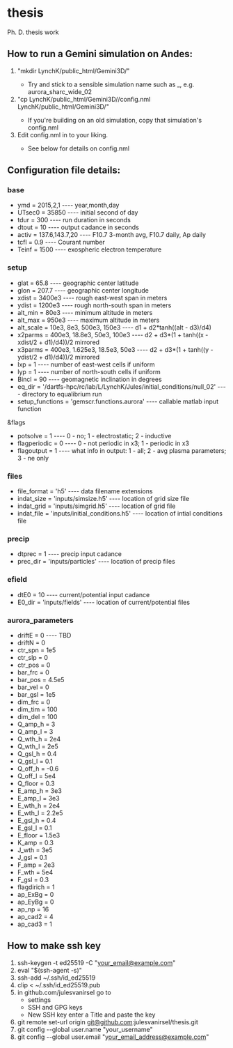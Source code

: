 # thesis
Ph. D. thesis work

## How to run a Gemini simulation on Andes:
1)  "mkdir LynchK/public_html/Gemini3D/<SIMULATION NAME>"
    -   Try and stick to a sensible simulation name such as <function>_<type>_<descriptor>_<version>, e.g. aurora_sharc_wide_02
2)  "cp LynchK/public_html/Gemini3D/<PREVIOUS SIMULATION NAME>/config.nml LynchK/public_html/Gemini3D/<SIMULATION NAME>"
    -   If you're building on an old simulation, copy that simulation's config.nml
3)  Edit config.nml in <SIMULATION NAME> to your liking.
    -   See below for details on config.nml


## Configuration file details:

### base
- ymd = 2015,2,1 ---- year,month,day
- UTsec0 = 35850 ---- initial second of day
- tdur = 300 ---- run duration in seconds
- dtout = 10 ---- output cadance in seconds
- activ = 137.6,143.7,20 ---- F10.7 3-month avg, F10.7 daily, Ap daily
- tcfl = 0.9 ---- Courant number
- Teinf = 1500 ---- exospheric electron temperature

### setup
- glat = 65.8 ---- geographic center latitude
- glon = 207.7 ---- geographic center longitude
- xdist = 3400e3 ---- rough east-west span in meters
- ydist = 1200e3 ---- rough north-south span in meters
- alt_min = 80e3 ---- minimum altitude in meters
- alt_max = 950e3 ---- maximum altitude in meters
- alt_scale = 10e3, 8e3, 500e3, 150e3 ---- d1 + d2*tanh((alt - d3)/d4)
- x2parms = 400e3, 18.8e3, 50e3, 100e3 ---- d2 + d3*(1 + tanh((x - xdist/2 + d1)/d4))/2 mirrored
- x3parms = 400e3, 1.625e3, 18.5e3, 50e3 ---- d2 + d3*(1 + tanh((y - ydist/2 + d1)/d4))/2 mirrored
- lxp = 1 ---- number of east-west cells if uniform
- lyp = 1 ---- number of north-south cells if uniform
- Bincl = 90 ---- geomagnetic inclination in degrees
- eq_dir = '/dartfs-hpc/rc/lab/L/LynchK/Jules/initial_conditions/null_02' ---- directory to equalibrium run
- setup_functions = 'gemscr.functions.aurora' ---- callable matlab input function

&flags
- potsolve = 1 ---- 0 - no; 1 - electrostatic; 2 - inductive
- flagperiodic = 0 ---- 0 - not periodic in x3; 1 - periodic in x3
- flagoutput = 1 ---- what info in output:  1 - all; 2 - avg plasma parameters; 3 - ne only

### files
- file_format = 'h5' ---- data filename extensions
- indat_size = 'inputs/simsize.h5' ---- location of grid size file
- indat_grid = 'inputs/simgrid.h5' ---- location of grid file
- indat_file = 'inputs/initial_conditions.h5' ---- location of intial conditions file

### precip
- dtprec = 1 ---- precip input cadance
- prec_dir = 'inputs/particles' ---- location of precip files

### efield
- dtE0 = 10 ---- current/potential input cadance
- E0_dir = 'inputs/fields' ---- location of current/potential files

### aurora_parameters
- driftE = 0 ---- TBD
- driftN = 0
- ctr_spn = 1e5
- ctr_slp = 0
- ctr_pos = 0
- bar_frc = 0
- bar_pos = 4.5e5
- bar_vel = 0
- bar_gsl = 1e5
- dim_frc = 0
- dim_tim = 100
- dim_del = 100
- Q_amp_h = 3
- Q_amp_l = 3
- Q_wth_h = 2e4
- Q_wth_l = 2e5
- Q_gsl_h = 0.4
- Q_gsl_l = 0.1
- Q_off_h = -0.6
- Q_off_l = 5e4
- Q_floor = 0.3
- E_amp_h = 3e3
- E_amp_l = 3e3
- E_wth_h = 2e4
- E_wth_l = 2.2e5
- E_gsl_h = 0.4
- E_gsl_l = 0.1
- E_floor = 1.5e3
- K_amp = 0.3
- J_wth = 3e5
- J_gsl = 0.1
- F_amp = 2e3
- F_wth = 5e4
- F_gsl = 0.3
- flagdirich = 1
- ap_ExBg = 0
- ap_EyBg = 0
- ap_np = 16
- ap_cad2 = 4
- ap_cad3 = 1

## How to make ssh key
1)  ssh-keygen -t ed25519 -C "your_email@example.com"
2)  eval "$(ssh-agent -s)"
3)  ssh-add ~/.ssh/id_ed25519
4)  clip < ~/.ssh/id_ed25519.pub
5)  in github.com/julesvanirsel go to
    -   settings
    -   SSH and GPG keys
    -   New SSH key
    enter a Title and paste the key
6)  git remote set-url origin git@github.com:julesvanirsel/thesis.git
7)  git config --global user.name "your_username"
8)  git config --global user.email "your_email_address@example.com"
